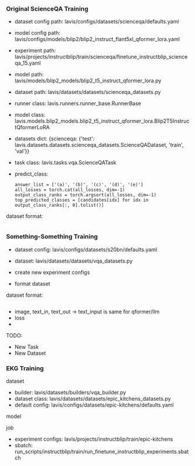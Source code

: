 


### Original ScienceQA Training
 - dataset config path: lavis/configs/datasets/scienceqa/defaults.yaml
 - model config path: lavis/configs/models/blip2/blip2_instruct_flant5xl_qformer_lora.yaml
 - experiment path: lavis/projects/instructblip/train/scienceqa/finetune_instructblip_scienceqa_15.yaml
 - model path: lavis/models/blip2_models/blip2_t5_instruct_qformer_lora.py
 - dataset path: lavis/datasets/datasets/scienceqa_datasets.py

 - runner class: lavis.runners.runner_base.RunnerBase
 - model class: lavis.models.blip2_models.blip2_t5_instruct_qformer_lora.Blip2T5InstructQformerLoRA
 - datasets dict: {scienceqa: {'test': lavis.datasets.datasets.scienceqa_datasets.ScienceQADataset, 'train', 'val'}}
 - task class: lavis.tasks.vqa.ScienceQATask

 - predict_class:
    ```
    answer_list = ['(a)', '(b)', '(c)', '(d)', '(e)']
    all_losses = torch.cat(all_losses, dim=-1)
    output_class_ranks = torch.argsort(all_losses, dim=-1)
    top_predicted_classes = [candidates[idx] for idx in output_class_ranks[:, 0].tolist()]
    ```
 
dataset format:
```

```

### Something-Something Training
 - dataset config: lavis/configs/datasets/s20bn/defaults.yaml

 - dataset: lavis/datasets/datasets/vqa_datasets.py

 - create new experiment configs
 - format dataset

dataset format:
```

```

 - image, text_in, text_out -> text_input is same for qformer/llm
 - loss
 - 


TODO:
 - New Task
 - New Dataset


### EKG Training

dataset
 - builder: lavis/datasets/builders/vqa_builder.py
 - dataset class: lavis/datasets/datasets/epic_kitchens_datasets.py
 - default config: lavis/configs/datasets/epic-kitchens/defaults.yaml

model

job
 - experiment configs: lavis/projects/instructblip/train/epic-kitchens
 - sbatch: run_scripts/instructblip/train/run_finetune_instructblip_experiments.sbatch